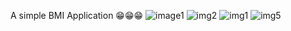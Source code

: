 A simple BMI Application 😁😁😁
![image1](https://github.com/user-attachments/assets/70a76186-b10f-49e0-a0c5-cf11330864b0)
![img2](https://github.com/user-attachments/assets/61365c0c-27c6-49b1-a0b0-99f1a2344579)
![img1](https://github.com/user-attachments/assets/7eb722a4-88bc-4b5c-8d93-3fe3369b7925)
![img5](https://github.com/user-attachments/assets/86971f51-38e8-4d07-96da-05b903bac019)
